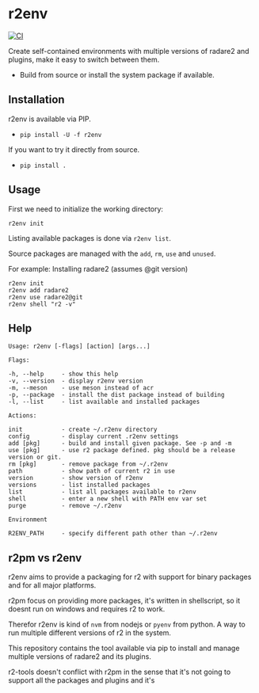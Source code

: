 # r2env

[![CI](https://github.com/radareorg/r2env/actions/workflows/ci.yml/badge.svg)](https://github.com/radareorg/r2env/actions/workflows/ci.yml)

Create self-contained environments with multiple versions of radare2
and plugins, make it easy to switch between them.

* Build from source or install the system package if available.

## Installation

r2env is available via PIP.

* `pip install -U -f r2env`

If you want to try it directly from source.

* `pip install .`

## Usage

First we need to initialize the working directory:

```
r2env init
```

Listing available packages is done via `r2env list`.

Source packages are managed with the `add`, `rm`, `use` and `unused`.

For example: Installing radare2 (assumes @git version)

```
r2env init
r2env add radare2
r2env use radare2@git
r2env shell "r2 -v"
```

## Help

```
Usage: r2env [-flags] [action] [args...]

Flags:

-h, --help     - show this help
-v, --version  - display r2env version
-m, --meson    - use meson instead of acr
-p, --package  - install the dist package instead of building
-l, --list     - list available and installed packages

Actions:

init           - create ~/.r2env directory
config         - display current .r2env settings
add [pkg]      - build and install given package. See -p and -m
use [pkg]      - use r2 package defined. pkg should be a release version or git.
rm [pkg]       - remove package from ~/.r2env
path           - show path of current r2 in use
version        - show version of r2env
versions       - list installed packages
list           - list all packages available to r2env
shell          - enter a new shell with PATH env var set
purge          - remove ~/.r2env

Environment

R2ENV_PATH     - specify different path other than ~/.r2env

```

## r2pm vs r2env

r2env aims to provide a packaging for r2 with support for binary packages and for all major platforms.

r2pm focus on providing more packages, it's written in shellscript, so it doesnt run on windows and requires r2 to work.

Therefor r2env is kind of `nvm` from nodejs or `pyenv` from python. A way to run multiple different versions of r2 in the system.

This repository contains the tool available via pip to install
and manage multiple versions of radare2 and its plugins.

r2-tools doesn't conflict with r2pm in the sense that it's not
going to support all the packages and plugins and it's

